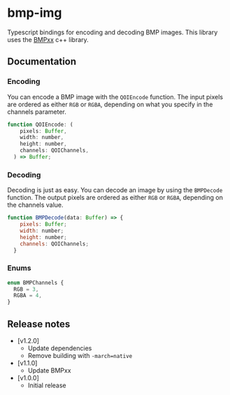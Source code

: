 # bmp-img

Typescript bindings for encoding and decoding BMP images.
This library uses the [BMPxx](https://github.com/rubikscraft/BMPxx) c++ library.

## Documentation

### Encoding

You can encode a BMP image with the `QOIEncode` function.
The input pixels are ordered as either `RGB` or `RGBA`, depending on what you specify in the channels parameter.

```js
function QOIEncode: (
    pixels: Buffer,
    width: number,
    height: number,
    channels: QOIChannels,
  ) => Buffer;
```

### Decoding

Decoding is just as easy. You can decode an image by using the `BMPDecode` function.
The output pixels are ordered as either `RGB` or `RGBA`, depending on the channels value.

```js
function BMPDecode(data: Buffer) => {
    pixels: Buffer;
    width: number;
    height: number;
    channels: QOIChannels;
  }
```

### Enums

```js
enum BMPChannels {
  RGB = 3,
  RGBA = 4,
}
```

## Release notes

* [v1.2.0]
  * Update dependencies
  * Remove building with `-march=native`
* [v1.1.0]
  * Update BMPxx
* [v1.0.0]
  * Initial release
